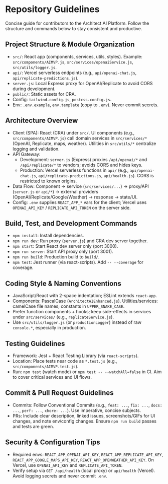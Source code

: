 # Repository Guidelines

Concise guide for contributors to the Architect AI Platform. Follow the structure and commands below to stay consistent and productive.

## Project Structure & Module Organization
- `src/`: React app (components, services, utils, styles). Example: `src/components/AIMVP.js`, `src/services/openaiService.js`, `src/utils/logger.js`.
- `api/`: Vercel serverless endpoints (e.g., `api/openai-chat.js`, `api/replicate-predictions.js`).
- `server.js`: Local Express proxy for OpenAI/Replicate to avoid CORS during development.
- `public/`: Static assets for CRA.
- Config: `tailwind.config.js`, `postcss.config.js`.
- Env: `.env.example`, `env.template` (copy to `.env`). Never commit secrets.

## Architecture Overview
- Client (SPA): React (CRA) under `src/`. UI components (e.g., `src/components/AIMVP.js`) call domain services in `src/services/*` (OpenAI, Replicate, maps, weather). Utilities in `src/utils/*` centralize logging and validation.
- API Gateway:
  - Development: `server.js` (Express) proxies `/api/openai/*` and `/api/replicate/*` to vendors; avoids CORS and hides keys.
  - Production: Vercel serverless functions in `api/` (e.g., `api/openai-chat.js`, `api/replicate-predictions.js`, `api/health.js`). CORS is restricted to known origins.
- Data Flow: Component -> service (`src/services/...`) -> proxy/API (`server.js` or `api/*`) -> external providers (OpenAI/Replicate/Google/Weather) -> response -> state/UI.
- Config: `.env` supplies `REACT_APP_*` vars for the client; Vercel uses `OPENAI_API_KEY` / `REPLICATE_API_TOKEN` on the server side.

## Build, Test, and Development Commands
- `npm install`: Install dependencies.
- `npm run dev`: Run proxy (`server.js`) and CRA dev server together.
- `npm start`: Start React dev server only (port 3000).
- `npm run server`: Start API proxy only (port 3001).
- `npm run build`: Production build to `build/`.
- `npm test`: Jest runner (via react-scripts). Add `-- --coverage` for coverage.

## Coding Style & Naming Conventions
- JavaScript/React with 2-space indentation; ESLint extends `react-app`.
- Components: PascalCase (`ArchitectAIEnhanced.js`). Utilities/services: camelCase file names; constants in `UPPER_SNAKE_CASE`.
- Prefer function components + hooks; keep side-effects in services under `src/services/` (e.g., `replicateService.js`).
- Use `src/utils/logger.js` (or `productionLogger`) instead of raw `console.*`, especially in production.

## Testing Guidelines
- Framework: Jest + React Testing Library (via `react-scripts`).
- Location: Place tests near code as `*.test.js` (e.g., `src/components/AIMVP.test.js`).
- Run: `npm test` (watch mode) or `npm test -- --watchAll=false` in CI. Aim to cover critical services and UI flows.

## Commit & Pull Request Guidelines
- Commits: Follow Conventional Commits (e.g., `feat: ...`, `fix: ...`, `docs: ...`, `perf: ...`, `chore: ...`). Use imperative, concise subjects.
- PRs: Include clear description, linked issues, screenshots/GIFs for UI changes, and note env/config changes. Ensure `npm run build` passes and tests are green.

## Security & Configuration Tips
- Required envs: `REACT_APP_OPENAI_API_KEY`, `REACT_APP_REPLICATE_API_KEY`, `REACT_APP_GOOGLE_MAPS_API_KEY`, `REACT_APP_OPENWEATHER_API_KEY`. On Vercel, use `OPENAI_API_KEY` and `REPLICATE_API_TOKEN`.
- Verify setup via `GET /api/health` (local proxy) or `api/health` (Vercel). Avoid logging secrets and never commit `.env`.
